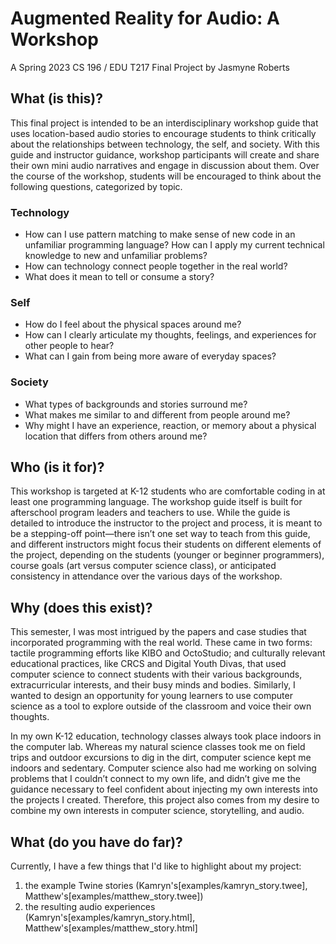 # Augmented Reality for Audio: A Workshop
A Spring 2023 CS 196 / EDU T217 Final Project by Jasmyne Roberts

## What (is this)?
This final project is intended to be an interdisciplinary workshop guide that uses location-based audio stories to encourage students to think critically about the relationships between technology, the self, and society. With this guide and instructor guidance, workshop participants will create and share their own mini audio narratives and engage in discussion about them. Over the course of the workshop, students will be encouraged to think about the following questions, categorized by topic.

### Technology
* How can I use pattern matching to make sense of new code in an unfamiliar programming language? How can I apply my current technical knowledge to new and unfamiliar problems?
* How can technology connect people together in the real world?
* What does it mean to tell or consume a story?
### Self
* How do I feel about the physical spaces around me?
* How can I clearly articulate my thoughts, feelings, and experiences for other people to hear?
* What can I gain from being more aware of everyday spaces?
### Society
* What types of backgrounds and stories surround me?
* What makes me similar to and different from people around me?
* Why might I have an experience, reaction, or memory about a physical location that differs from others around me?

## Who (is it for)?
This workshop is targeted at K-12 students who are comfortable coding in at least one programming language. The workshop guide itself is built for afterschool program leaders and teachers to use. While the guide is detailed to introduce the instructor to the project and process, it is meant to be a stepping-off point—there isn’t one set way to teach from this guide, and different instructors might focus their students on different elements of the project, depending on the students (younger or beginner programmers), course goals (art versus computer science class), or anticipated consistency in attendance over the various days of the workshop. 

## Why (does this exist)?
This semester, I was most intrigued by the papers and case studies that incorporated programming with the real world. These came in two forms: tactile programming efforts like KIBO and OctoStudio; and culturally relevant educational practices, like CRCS and Digital Youth Divas, that used computer science to connect students with their various backgrounds, extracurricular interests, and their busy minds and bodies. Similarly, I wanted to design an opportunity for young learners to use computer science as a tool to explore outside of the classroom and voice their own thoughts.

In my own K-12 education, technology classes always took place indoors in the computer lab. Whereas my natural science classes took me on field trips and outdoor excursions to dig in the dirt, computer science kept me indoors and sedentary. Computer science also had me working on solving problems that I couldn’t connect to my own life, and didn’t give me the guidance necessary to feel confident about injecting my own interests into the projects I created. Therefore, this project also comes from my desire to combine my own interests in computer science, storytelling, and audio.

## What (do you have do far)?
Currently, I have a few things that I'd like to highlight about my project:
1) the example Twine stories (Kamryn's[examples/kamryn_story.twee], Matthew's[examples/matthew_story.twee])
2) the resulting audio experiences (Kamryn's[examples/kamryn_story.html], Matthew's[examples/matthew_story.html]
